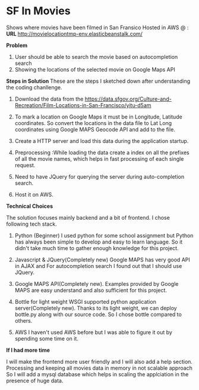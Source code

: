 SF In Movies
=============
Shows where movies have been filmed in San Fransico 
Hosted in AWS @ :  
<b> URL </b>
http://movielocationtmp-env.elasticbeanstalk.com/

<b>Problem </b>

1) User should be able to search the movie based on autocompletion search 
2) Showing the locations of the selected movie on Google Maps API

<b> Steps in Solution </b>
These are the steps I sketched down after understanding the coding chanllenge.
1) Download the data from the https://data.sfgov.org/Culture-and-Recreation/Film-Locations-in-San-Francisco/yitu-d5am

2) To mark a location on Google Maps it must be in Longitude, Latitude coordinates. So convert the locations in the data file to Lat Long coordinates using Google MAPS Geocode API and add to the file.

3) Create a HTTP server and load this data during the application startup.
 
4) Preprocessing :While loading the data create a index on all the prefixes of all the movie names, which helps in fast processing of each single request. 

5) Need to have JQuery for querying the server during auto-completion search.
 
6) Host it on AWS.

<b>Technical Choices</b>

The solution focuses mainly backend and a bit of frontend. I chose following tech stack.
1) Python (Beginner) 
    I used python for some school assignment but Python has always been simple to develop and easy to learn language. So it didn't take much time to gather enough knowledge for this project. 

2) Javascript & JQuery(Completely new)
    Google MAPS has very good API in AJAX and For autocompletion search I found out that I should use JQuery. 

3) Google MAPS API(Completely new).
    Examples provided by Google MAPS are easy understand and also sufficient for this project. 

4) Bottle for light weight WSGI supported python application server(Completely new).
    Thanks to its light weight, we can deploy bottle.py  along with our source code. So I chose bottle compared to others. 

5) AWS 
    I haven't used AWS before but I was able to figure it out by spending some time on it.
     
<b> If I had more time</b>

I will make the frontend more user friendly and I will also add a help section.
Processing and keeping all movies data in memory in not scalable approach So I will add a mysql database which helps in scaling the applciation in the presence of huge data.
